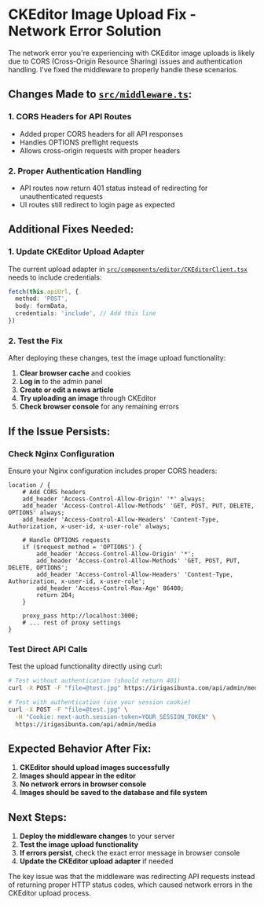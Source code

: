 # CKEditor Image Upload Fix - Network Error Solution

The network error you're experiencing with CKEditor image uploads is likely due to CORS (Cross-Origin Resource Sharing) issues and authentication handling. I've fixed the middleware to properly handle these scenarios.

## Changes Made to [`src/middleware.ts`](src/middleware.ts):

### 1. **CORS Headers for API Routes**
- Added proper CORS headers for all API responses
- Handles OPTIONS preflight requests
- Allows cross-origin requests with proper headers

### 2. **Proper Authentication Handling**
- API routes now return 401 status instead of redirecting for unauthenticated requests
- UI routes still redirect to login page as expected

## Additional Fixes Needed:

### 1. **Update CKEditor Upload Adapter**
The current upload adapter in [`src/components/editor/CKEditorClient.tsx`](src/components/editor/CKEditorClient.tsx:24) needs to include credentials:

```typescript
fetch(this.apiUrl, {
  method: 'POST',
  body: formData,
  credentials: 'include', // Add this line
})
```

### 2. **Test the Fix**
After deploying these changes, test the image upload functionality:

1. **Clear browser cache** and cookies
2. **Log in** to the admin panel
3. **Create or edit a news article**
4. **Try uploading an image** through CKEditor
5. **Check browser console** for any remaining errors

## If the Issue Persists:

### Check Nginx Configuration
Ensure your Nginx configuration includes proper CORS headers:

```nginx
location / {
    # Add CORS headers
    add_header 'Access-Control-Allow-Origin' '*' always;
    add_header 'Access-Control-Allow-Methods' 'GET, POST, PUT, DELETE, OPTIONS' always;
    add_header 'Access-Control-Allow-Headers' 'Content-Type, Authorization, x-user-id, x-user-role' always;
    
    # Handle OPTIONS requests
    if ($request_method = 'OPTIONS') {
        add_header 'Access-Control-Allow-Origin' '*';
        add_header 'Access-Control-Allow-Methods' 'GET, POST, PUT, DELETE, OPTIONS';
        add_header 'Access-Control-Allow-Headers' 'Content-Type, Authorization, x-user-id, x-user-role';
        add_header 'Access-Control-Max-Age' 86400;
        return 204;
    }
    
    proxy_pass http://localhost:3000;
    # ... rest of proxy settings
}
```

### Test Direct API Calls
Test the upload functionality directly using curl:

```bash
# Test without authentication (should return 401)
curl -X POST -F "file=@test.jpg" https://irigasibunta.com/api/admin/media

# Test with authentication (use your session cookie)
curl -X POST -F "file=@test.jpg" \
  -H "Cookie: next-auth.session-token=YOUR_SESSION_TOKEN" \
  https://irigasibunta.com/api/admin/media
```

## Expected Behavior After Fix:

1. **CKEditor should upload images successfully**
2. **Images should appear in the editor**
3. **No network errors in browser console**
4. **Images should be saved to the database and file system**

## Next Steps:

1. **Deploy the middleware changes** to your server
2. **Test the image upload functionality**
3. **If errors persist**, check the exact error message in browser console
4. **Update the CKEditor upload adapter** if needed

The key issue was that the middleware was redirecting API requests instead of returning proper HTTP status codes, which caused network errors in the CKEditor upload process.